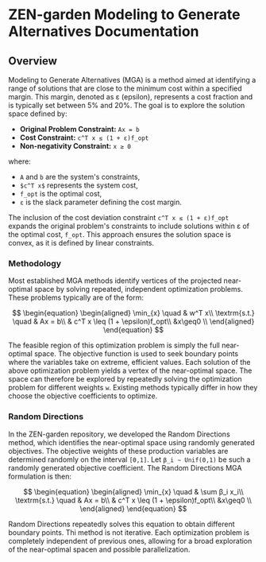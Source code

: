 # ZEN-garden Modeling to Generate Alternatives Documentation

## Overview

Modeling to Generate Alternatives (MGA) is a method aimed at identifying a range of solutions that are close to the minimum cost within a specified margin. This margin, denoted as ε (epsilon), represents a cost fraction and is typically set between 5% and 20%. The goal is to explore the solution space defined by:

- **Original Problem Constraint:** `Ax = b`
- **Cost Constraint:** `c^T x ≤ (1 + ε)f_opt`
- **Non-negativity Constraint:** `x ≥ 0`

where:
- `A` and `b` are the system's constraints,
- `$c^T x$` represents the system cost,
- `f_opt` is the optimal cost,
- `ε` is the slack parameter defining the cost margin.

The inclusion of the cost deviation constraint `c^T x ≤ (1 + ε)f_opt` expands the original problem's constraints to include solutions within ε of the optimal cost, `f_opt`. This approach ensures the solution space is convex, as it is defined by linear constraints.


### Methodology

Most established MGA methods identify vertices of the projected near-optimal space by solving repeated, independent optimization problems. These problems typically are of the form:

$$
\begin{equation}
\begin{aligned}
\min_{x} \quad & w^T x\\
\textrm{s.t.} \quad & Ax = b\\
  & c^T x \leq (1 + \epsilon)f_opt\\ 
  &x\geq0    \\
\end{aligned}
\end{equation}
$$

The feasible region of this optimization problem is simply the full near-optimal space. The objective function is used to seek boundary points where the variables take on extreme, efficient values. Each solution of the above optimization problem yields a vertex of the near-optimal space. The space can therefore be explored by repeatedly solving the optimization problem for different weights `w`. Existing methods typically differ in how they choose the objective coefficients to optimize.

### Random Directions

In the ZEN-garden repository, we developed the Random Directions method, which identifies the near-optimal space using randomly generated objectives. 
The objective weights of these production variables are determined randomly on the interval `[0,1]`. Let `β_i ∼ Unif(0,1)` be such a randomly generated objective coefficient. The Random Directions MGA formulation is then:

$$
\begin{equation}
\begin{aligned}
\min_{x} \quad & \sum β_i x_i\\
\textrm{s.t.} \quad & Ax = b\\
  & c^T x \leq (1 + \epsilon)f_opt\\
  &x\geq0    \\
\end{aligned}
\end{equation}
$$

Random Directions repeatedly solves this equation to obtain different boundary points. Thi method is not iterative. Each optimization problem is completely independent of previous ones, allowing for a broad exploration of the near-optimal spacen and possible parallelization.
